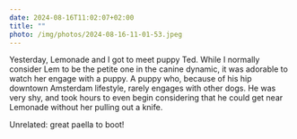 ```yaml
---
date: 2024-08-16T11:02:07+02:00
title: ""
photo: /img/photos/2024-08-16-11-01-53.jpeg
---
```

Yesterday, Lemonade and I got to meet puppy Ted. While I normally consider Lem to be the petite one in the canine dynamic, it was adorable to watch her engage with a puppy. A puppy who, because of his hip downtown Amsterdam lifestyle, rarely engages with other dogs. He was very shy, and took hours to even begin considering that he could get near Lemonade without her pulling out a knife. 

Unrelated: great paella to boot!